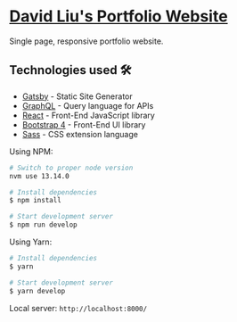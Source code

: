 # <a href="https://www.danny-berger.dev/">David Liu's Portfolio Website</a>

Single page, responsive portfolio website.

## Technologies used 🛠️

- [Gatsby](https://www.gatsbyjs.org/) - Static Site Generator
- [GraphQL](https://graphql.org/) - Query language for APIs
- [React](https://es.reactjs.org/) - Front-End JavaScript library
- [Bootstrap 4](https://getbootstrap.com/docs/4.3/getting-started/introduction/) - Front-End UI library
- [Sass](https://sass-lang.com/documentation) - CSS extension language

Using NPM:

```bash
# Switch to proper node version
nvm use 13.14.0

# Install dependencies
$ npm install

# Start development server
$ npm run develop
```

Using Yarn:

```bash
# Install dependencies
$ yarn

# Start development server
$ yarn develop
```

Local server: `http://localhost:8000/`
